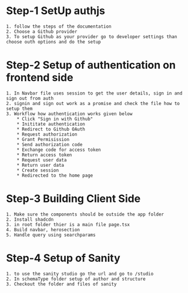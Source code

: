 # Step-1 SetUp authjs
    1. follow the steps of the documentation
    2. Choose a Github provider
    3. To setup Github as your provider go to developer settings than choose outh options and do the setup

# Step-2 Setup of authentication on frontend side
    1. In Navbar file uses session to get the user details, sign in and sign out from auth
    2. signin and sign out work as a promise and check the file how to setup them
    3. Workflow how authentication works given below
        * Click "Sign in with Github"
        * Inititate authentication
        * Redirect to Github OAuth
        * Request authorization
        * Grant Permisission
        * Send authorization code
        * Exchange code for access token
        * Return access token
        * Request user data
        * Return user data
        * Create session
        * Redirected to the home page

# Step-3 Building Client Side
    1. Make sure the components should be outside the app folder
    2. Install shadcdn
    3. in root folder thier is a main file page.tsx
    4. Build navbar, herosection
    5. Handle query using searchparams

# Step-4 Setup of Sanity
    1. to use the sanity studio go the url and go to /studio
    2. In schemaType folder setup of author and structure
    3. Checkout the folder and files of sanity
    